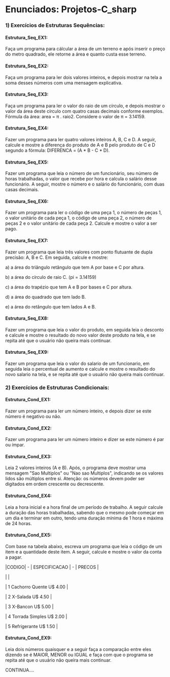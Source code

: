 # Enunciados: Projetos-C_sharp
<p>
 <h3>1) Exercícios de Estruturas Sequências:</h3>
<p>
 <h4>Estrutura_Seq_EX1:</h4> Faça um programa para cálcular a área de um terreno e após inserir o preço do metro quadrado, ele retorne  a área e quanto custa esse terreno.
<p>
 <h4>Estrutura_Seq_EX2:</h4> Faça um programa para ler dois valores inteiros, e depois mostrar na tela a soma desses números com uma mensagem explicativa.
<p>
 <h4>Estrutura_Seq_EX3:</h4> Faça um programa para ler o valor do raio de um círculo, e depois mostrar o valor da área deste círculo com quatro casas decimais conforme exemplos. Fórmula da área: area = π . raio2. Considere o valor de π = 3.14159. 
<p>
 <h4>Estrutura_Seq_EX4:</h4> Fazer um programa para ler quatro valores inteiros A, B, C e D. A seguir, calcule e mostre a diferença do produto de A e B pelo produto de C e D segundo a fórmula: DIFERENCA = (A * B - C * D). 
<p>
 <h4>Estrutura_Seq_EX5:</h4> Fazer um programa que leia o número de um funcionário, seu número de horas trabalhadas, o valor que recebe por hora e calcula o salário desse funcionário. A seguir, mostre o número e o salário do funcionário, com duas casas decimais. 
<p>
 <h4>Estrutura_Seq_EX6:</h4> Fazer um programa para ler o código de uma peça 1, o número de peças 1, o valor unitário de cada peça 1, o código de uma peça 2, o número de peças 2 e o valor unitário de cada peça 2. Calcule e mostre o valor a ser pago. 
<p>
 <h4>Estrutura_Seq_EX7:</h4> Fazer um programa que leia três valores com ponto flutuante de dupla precisão: A, B e C. Em seguida, calcule e mostre:
<p> 
 a) a área do triângulo retângulo que tem A por base e C por altura.<p>
 b) a área do círculo de raio C. (pi = 3.14159)<p>
 c) a área do trapézio que tem A e B por bases e C por altura.<p>
 d) a área do quadrado que tem lado B.<p> 
 e) a área do retângulo que tem lados A e B. 
<p>
<h4>Estrutura_Seq_EX8:</h4> Fazer um programa que leia o valor do produto, em seguida leia o desconto e calcule e mostre o resultado do novo valor deste produto na tela, e se repita até que o usuário não queira mais continuar.
<p> 
<h4>Estrutura_Seq_EX9:</h4> Fazer um programa que leia o valor do salario de um funcionario, em seguida leia o percentual de aumento e calcule e mostre o resultado do novo salario na tela, e se repita até que o usuário não queira mais continuar.
<p> 
<p>
<p>
<p>
<p>
 <h3>2) Exercícios de Estruturas Condicionais:</h3>
<p>
 <h4>Estrutura_Cond_EX1:</h4> Fazer um programa para ler um número inteiro, e depois dizer se este número é negativo ou não.
<p>
<p>
 <h4>Estrutura_Cond_EX2:</h4> Fazer um programa para ler um número inteiro e dizer se este número é par ou ímpar.
<p>
<p>
 <h4>Estrutura_Cond_EX3:</h4> Leia 2 valores inteiros (A e B). Após, o programa deve mostrar uma mensagem "Sao Multiplos" ou "Nao sao Multiplos", indicando se os valores lidos são múltiplos entre si. Atenção: os números devem poder ser digitados em ordem crescente ou decrescente.
<p>
<p>
 <h4>Estrutura_Cond_EX4:</h4> Leia a hora inicial e a hora final de um período de trabalho. A seguir calcule a duração das horas trabalhadas, sabendo que o mesmo pode começar em um dia e terminar em outro, tendo uma duração mínima de 1 hora e máxima de 24 horas.
<p>
 <h4>Estrutura_Cond_EX5:</h4> Com base na tabela abaixo, escreva um programa que leia o código de um item e a quantidade deste item. A seguir, calcule e mostre o valor da conta a pagar.
<p>
<p>|CODIGO| - | ESPECIFICACAO | - | PRECOS |
<p>|                                       |
<p>| 1         Cachorro Quente     U$ 4.00 |
<p>| 2         X-Salada            U$ 4.50 |
<p>| 3         X-Bancon            U$ 5.00 |
<p>| 4         Torrada Simples     U$ 2.00 |
<p>| 5         Refrigerante        U$ 1.50 |
<p>
<p>
<p>
<p>
<p>
<p>
<p>
<p>
<h4>Estrutura_Cond_EX9:</h4> Leia dois números quaisquer e a seguir faça a comparação entre eles dizendo se é MAIOR, MENOR ou IGUAL e faça com que o programa se repita até que o usuário não queira mais continuar.
<p>
<p>
<p>
<p>
<p>
CONTINUA....